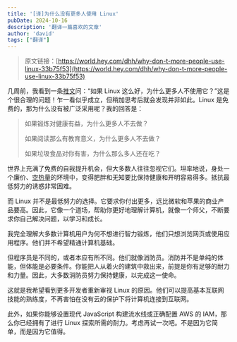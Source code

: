 ```yaml
---
title: '[译]为什么没有更多人使用 Linux'
pubDate: 2024-10-16
description: '翻译一篇喜欢的文章'
author: 'david'
tags: ["翻译"]
---
```

> 原文链接：[https://world.hey.com/dhh/why-don-t-more-people-use-linux-33b75f53](https://world.hey.com/dhh/why-don-t-more-people-use-linux-33b75f53)

几周前，我看到一条[推文](https://x.com/yacineMTB/status/1825361755133952326)问：“如果 Linux 这么好，为什么更多人不使用它？”这是个很合理的问题！乍一看似乎成立，但稍加思考后就会发现并非如此。Linux 是免费的，那为什么没有被广泛采用呢？我的回答是：

> 如果锻炼对健康有益，为什么更多人不去做？
>
> 如果阅读那么有教育意义，为什么更多人不去做？
>
> 如果垃圾食品对你有害，为什么那么多人还在吃？

世界上充满了免费的自我提升机会，但大多数人往往忽视它们。坦率地说，身处一个廉价、[空热量](https://zh.wikipedia.org/wiki/%E7%A9%BA%E6%9C%89%E7%83%AD%E9%87%8F)的环境中，变得肥胖和无知要比保持健康和开明容易得多。抵抗最低努力的诱惑非常困难。

而 Linux 并不是最低努力的选择。它要求你付出更多，远比微软和苹果的商业产品要高。因此，它像一个道场，帮助你更好地理解计算机，就像一个师父，不断要求你自己解决问题，以学习和成长。

我完全理解大多数计算机用户为何不想进行智力锻炼，他们只想浏览网页或使用应用程序。他们并不希望精通计算机基础。

但程序员是不同的，或者本应有所不同。他们就像消防员。消防并不是单纯的体能，但体能是必要条件。你能把人从着火的建筑中救出来，前提是你有足够的耐力和力量。因此，大多数消防员努力保持健康，以完成这一使命。

这就是我希望看到更多开发者重新审视 Linux 的原因。他们可以提高基本互联网技能的熟练度，不再害怕在没有云的保护下将计算机连接到互联网。

此外，如果你能够设置现代 JavaScript 构建流水线或正确配置 AWS 的 IAM，那么你已经拥有了进行 Linux 探索所需的耐力。考虑再试一次吧。不是因为它简单，而是因为它值得。
